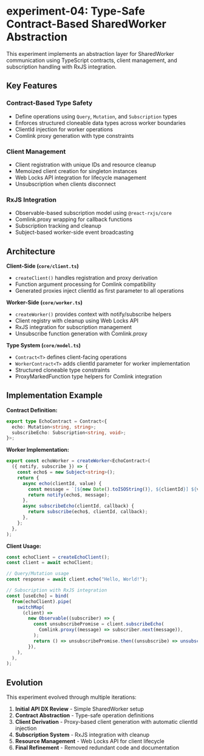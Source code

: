 # experiment-04: Type-Safe Contract-Based SharedWorker Abstraction

This experiment implements an abstraction layer for SharedWorker communication using TypeScript contracts, client management, and subscription handling with RxJS integration.

## Key Features

### Contract-Based Type Safety

- Define operations using `Query`, `Mutation`, and `Subscription` types
- Enforces structured cloneable data types across worker boundaries
- ClientId injection for worker operations
- Comlink proxy generation with type constraints

### Client Management

- Client registration with unique IDs and resource cleanup
- Memoized client creation for singleton instances
- Web Locks API integration for lifecycle management
- Unsubscription when clients disconnect

### RxJS Integration

- Observable-based subscription model using `@react-rxjs/core`
- Comlink.proxy wrapping for callback functions
- Subscription tracking and cleanup
- Subject-based worker-side event broadcasting

## Architecture

**Client-Side (`core/client.ts`)**

- `createClient()` handles registration and proxy derivation
- Function argument processing for Comlink compatibility
- Generated proxies inject clientId as first parameter to all operations

**Worker-Side (`core/worker.ts`)**

- `createWorker()` provides context with notify/subscribe helpers
- Client registry with cleanup using Web Locks API
- RxJS integration for subscription management
- Unsubscribe function generation with Comlink.proxy

**Type System (`core/model.ts`)**

- `Contract<T>` defines client-facing operations
- `WorkerContract<T>` adds clientId parameter for worker implementation
- Structured cloneable type constraints
- ProxyMarkedFunction type helpers for Comlink integration

## Implementation Example

**Contract Definition:**

```typescript
export type EchoContract = Contract<{
  echo: Mutation<string, string>;
  subscribeEcho: Subscription<string, void>;
}>;
```

**Worker Implementation:**

```typescript
export const echoWorker = createWorker<EchoContract>(
  ({ notify, subscribe }) => {
    const echo$ = new Subject<string>();
    return {
      async echo(clientId, value) {
        const message = `[${new Date().toISOString()}, ${clientId}] ${value}`;
        return notify(echo$, message);
      },
      async subscribeEcho(clientId, callback) {
        return subscribe(echo$, clientId, callback);
      },
    };
  },
);
```

**Client Usage:**

```typescript
const echoClient = createEchoClient();
const client = await echoClient;

// Query/Mutation usage
const response = await client.echo("Hello, World!");

// Subscription with RxJS integration
const [useEcho] = bind(
  from(echoClient).pipe(
    switchMap(
      (client) =>
        new Observable((subscriber) => {
          const unsubscribePromise = client.subscribeEcho(
            Comlink.proxy((message) => subscriber.next(message)),
          );
          return () => unsubscribePromise.then((unsubscribe) => unsubscribe());
        }),
    ),
  ),
);
```

## Evolution

This experiment evolved through multiple iterations:

1. **Initial API DX Review** - Simple SharedWorker setup
2. **Contract Abstraction** - Type-safe operation definitions
3. **Client Derivation** - Proxy-based client generation with automatic clientId injection
4. **Subscription System** - RxJS integration with cleanup
5. **Resource Management** - Web Locks API for client lifecycle
6. **Final Refinement** - Removed redundant code and documentation
